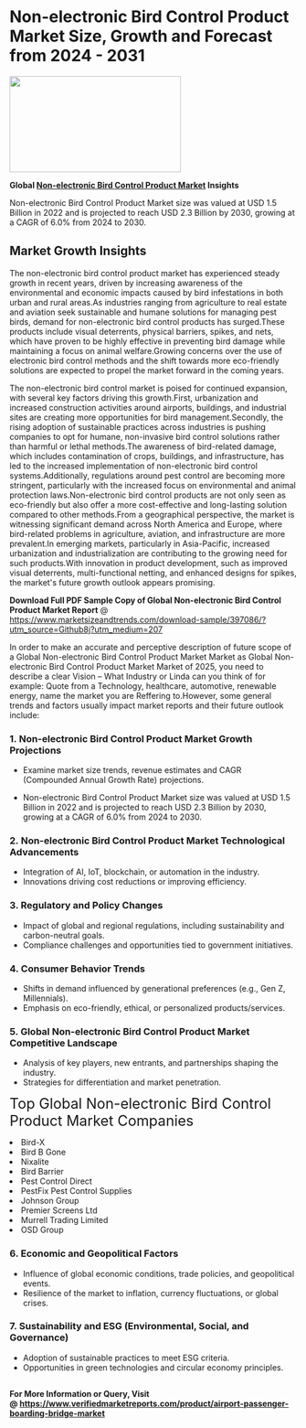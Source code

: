 <H1>Non-electronic Bird Control Product Market Size, Growth and Forecast from 2024 - 2031</H1><img class="aligncenter size-medium wp-image-584254" src="https://thirdeyenews.in/wp-content/uploads/2024/09/Global-Market-Research-300x168.jpeg" alt="" width="300" height="168" /><p><strong>Global&nbsp;<a href="https://www.marketsizeandtrends.com/download-sample/397086/?utm_source=Github8j?utm_medium=207">Non-electronic Bird Control Product Market</a> Insights</strong></p><p>Non-electronic Bird Control Product Market size was valued at USD 1.5 Billion in 2022 and is projected to reach USD 2.3 Billion by 2030, growing at a CAGR of 6.0% from 2024 to 2030.</p><p><h2>Market Growth Insights</h2> <p>The non-electronic bird control product market has experienced steady growth in recent years, driven by increasing awareness of the environmental and economic impacts caused by bird infestations in both urban and rural areas.As industries ranging from agriculture to real estate and aviation seek sustainable and humane solutions for managing pest birds, demand for non-electronic bird control products has surged.These products include visual deterrents, physical barriers, spikes, and nets, which have proven to be highly effective in preventing bird damage while maintaining a focus on animal welfare.Growing concerns over the use of electronic bird control methods and the shift towards more eco-friendly solutions are expected to propel the market forward in the coming years.</p> <p></p> <p>The non-electronic bird control market is poised for continued expansion, with several key factors driving this growth.First, urbanization and increased construction activities around airports, buildings, and industrial sites are creating more opportunities for bird management.Secondly, the rising adoption of sustainable practices across industries is pushing companies to opt for humane, non-invasive bird control solutions rather than harmful or lethal methods.The awareness of bird-related damage, which includes contamination of crops, buildings, and infrastructure, has led to the increased implementation of non-electronic bird control systems.Additionally, regulations around pest control are becoming more stringent, particularly with the increased focus on environmental and animal protection laws.Non-electronic bird control products are not only seen as eco-friendly but also offer a more cost-effective and long-lasting solution compared to other methods.From a geographical perspective, the market is witnessing significant demand across North America and Europe, where bird-related problems in agriculture, aviation, and infrastructure are more prevalent.In emerging markets, particularly in Asia-Pacific, increased urbanization and industrialization are contributing to the growing need for such products.With innovation in product development, such as improved visual deterrents, multi-functional netting, and enhanced designs for spikes, the market's future growth outlook appears promising.</p><p><span class=""><strong>Download Full PDF Sample Copy of Global Non-electronic Bird Control Product Market Report</strong> @ <a href="https://www.marketsizeandtrends.com/download-sample/397086/?utm_source=Github8j?utm_medium=207" target="_blank">https://www.marketsizeandtrends.com/download-sample/397086/?utm_source=Github8j?utm_medium=207</a></span></p><p>In order to make an accurate and perceptive description of future scope of a Global&nbsp;Non-electronic Bird Control Product Market Market as Global&nbsp;Non-electronic Bird Control Product Market Market of 2025, you need to describe a clear Vision &ndash; What Industry or Linda can you think of for example: Quote from a Technology, healthcare, automotive, renewable energy, name the market you are Reffering to.However, some general trends and factors usually impact market reports and their future outlook include:</p><h3>1.&nbsp;<strong>Non-electronic Bird Control Product Market Growth Projections</strong></h3><ul><li>Examine market size trends, revenue estimates and CAGR (Compounded Annual Growth Rate) projections.</li><li><p>Non-electronic Bird Control Product Market size was valued at USD 1.5 Billion in 2022 and is projected to reach USD 2.3 Billion by 2030, growing at a CAGR of 6.0% from 2024 to 2030.</p></li></ul><h3>2.&nbsp;<strong>Non-electronic Bird Control Product Market Technological Advancements</strong></h3><ul><li>Integration of AI, IoT, blockchain, or automation in the industry.</li><li>Innovations driving cost reductions or improving efficiency.</li></ul><h3>3.&nbsp;<strong>Regulatory and Policy Changes</strong></h3><ul><li>Impact of global and regional regulations, including sustainability and carbon-neutral goals.</li><li>Compliance challenges and opportunities tied to government initiatives.</li></ul><h3>4.&nbsp;<strong>Consumer Behavior Trends</strong></h3><ul><li>Shifts in demand influenced by generational preferences (e.g., Gen Z, Millennials).</li><li>Emphasis on eco-friendly, ethical, or personalized products/services.</li></ul><h3>5.&nbsp;<strong>Global Non-electronic Bird Control Product Market Competitive Landscape</strong></h3><ul><li>Analysis of key players, new entrants, and partnerships shaping the industry.</li><li>Strategies for differentiation and market penetration.</li></ul><p data-pm-slice="1 1 []"><span style="color: inherit; font-family: inherit; font-size: 25px;">Top Global Non-electronic Bird Control Product Market Companies</span></p><div class="" data-test-id=""><p><li>Bird-X</li><li> Bird B Gone</li><li> Nixalite</li><li> Bird Barrier</li><li> Pest Control Direct</li><li> PestFix Pest Control Supplies</li><li> Johnson Group</li><li> Premier Screens Ltd</li><li> Murrell Trading Limited</li><li> OSD Group</li></p></div><h3>6.&nbsp;<strong>Economic and Geopolitical Factors</strong></h3><ul><li>Influence of global economic conditions, trade policies, and geopolitical events.</li><li>Resilience of the market to inflation, currency fluctuations, or global crises.</li></ul><h3>7.&nbsp;<strong>Sustainability and ESG (Environmental, Social, and Governance)</strong></h3><ul><li>Adoption of sustainable practices to meet ESG criteria.</li><li>Opportunities in green technologies and circular economy principles.</li></ul><h2><strong style="font-size: 14px;">For More Information or Query, Visit @&nbsp;</strong><a style="background-color: #ffffff; font-size: 14px;" href="https://www.marketsizeandtrends.com/report/non-electronic-bird-control-product-market/" target="_blank">https://www.verifiedmarketreports.com/product/airport-passenger-boarding-bridge-market</a></h2>